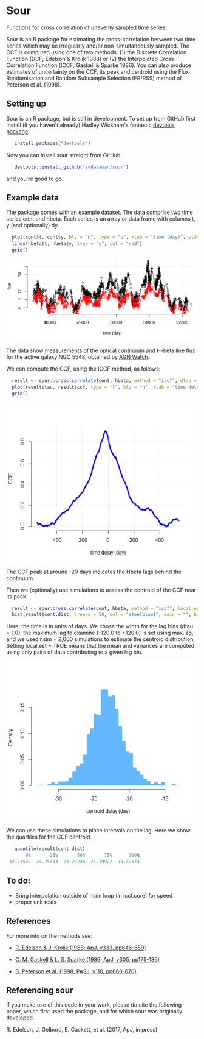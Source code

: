 # Sour
Functions for cross correlation of unevenly sampled time series.

Sour is an R package for estimating the cross-correlation between
two time series which may be irregularly and/or non-simultaneously sampled. The
CCF is computed using one of two methods: (1) the Discrete Correlation Function
(DCF; Edelson & Krolik 1988) or (2) the Interpolated Cross Correlation Function
(ICCF; Gaskell & Sparke 1986). You can also produce estimates of uncertainty on
the CCF, its peak and centroid using the Flux Randomisation and Random Subsample
Selection (FR/RSS) method of Peterson et al. (1998).

## Setting up

Sour is an R package, but is still in development. To set up from GitHub first install (if you haven't already) Hadley Wickham's fantastic [devtools package](http://r-pkgs.had.co.nz/).
```R
   install.packages("devtools")
```
Now you can install sour straight from GitHub:
```R
   devtools::install_github("svdataman/sour")
```
and you're good to go.

## Example data

The package comes with an example dataset. The data comprise two time series cont and hbeta. Each series is an array or data frame with columns t, y (and optionally) dy. 
```R
  plot(cont$t, cont$y, bty = "n", type = "o", xlab = "time (day)", ylab = "flux")
  lines(hbeta$t, hbeta$y, type = "o", col = "red")
  grid()
```

![example](figures/ngc5548_data.png)

The data show measurements of the optical continuum and H-beta line flux for the
active galaxy NGC 5548, obtained by [AGN
Watch](http://www.astronomy.ohio-state.edu/~agnwatch/n5548/lcv/). 

We can compute the CCF, using the ICCF method, as follows:

```R
  result <- sour::cross.correlate(cont, hbeta, method = "iccf", dtau = 1, max.lag = 550)
  plot(result$tau, result$ccf, type = "l", bty = "n", xlab = "time delay", ylab = "CCF")
  grid()
```

![example](figures/ngc5548.png)

The CCF peak at around -20 days indicates the Hbeta lags behind the continuum.

Then we (optionally) use simulations to assess the centroid of the CCF near 
its peak.

```R
  result <- sour:cross.correlate(cont, hbeta, method = "iccf", local.est = TRUE, dtau = 1, nsim = 2000, max.lag = 120)
  hist(result$cent.dist, breaks = 50, col = "steelblue1", main = "", border = NA, prob = TRUE, xlab = "centroid delay (day)")
```

Here, the time is in units of days. We chose the width for the lag bins (dtau =
1.0), the maximum lag to examine (-120.0 to +120.0) is set using max.lag, and we
used nsim = 2,000 simulations to estimate the centroid distribution. Setting
local.est = TRUE means that the mean and variances are computed using only pairs
of data contributing to a given lag bin.

![example](figures/centroid_dist.png)

We can use these simulations to place intervals on the lag. Here we show the quartiles for the CCF centroid.

```R
   quantile(result$cent.dist)
       0%       25%       50%       75%      100% 
-32.73585 -24.75513 -23.28236 -21.79922 -13.49574 
```

## To do:
 * Bring interpolation outside of main loop (in iccf.core) for speed
 * proper unit tests

## References

For more info on the methods see:

* [R. Edelson & J. Krolik (1988; ApJ, v333, pp646-659)](http://adsabs.harvard.edu/abs/1988ApJ...333..646E)

* [C. M. Gaskell & L. S. Sparke (1986; ApJ, v305, pp175-186)](http://adsabs.harvard.edu/abs/1986ApJ...305..175G)

* [B. Peterson et al. (1998; PASJ, v110, pp660-670)](http://adsabs.harvard.edu/abs/1998PASP..110..660P)

## Referencing sour

If you make use of this code in your work, please do cite the following paper,
which first used the package, and for which sour was originally developed.

R. Edelson, J. Gelbord, E. Cackett, et al. (2017, ApJ, in press)